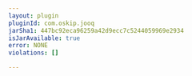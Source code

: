 ```yaml
---
layout: plugin
pluginId: com.oskip.jooq
jarSha1: 447bc92eca96259a42d9ecc7c5244059969e2934
isJarAvailable: true
error: NONE
violations: []

---
```


